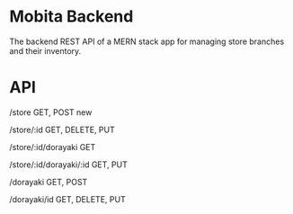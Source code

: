 # Mobita Backend

The backend REST API of a MERN stack app for managing store branches and their inventory.

# API

/store
GET, POST new

/store/:id
GET, DELETE, PUT

/store/:id/dorayaki
GET

/store/:id/dorayaki/:id
GET, PUT

/dorayaki
GET, POST

/dorayaki/id
GET, DELETE, PUT
